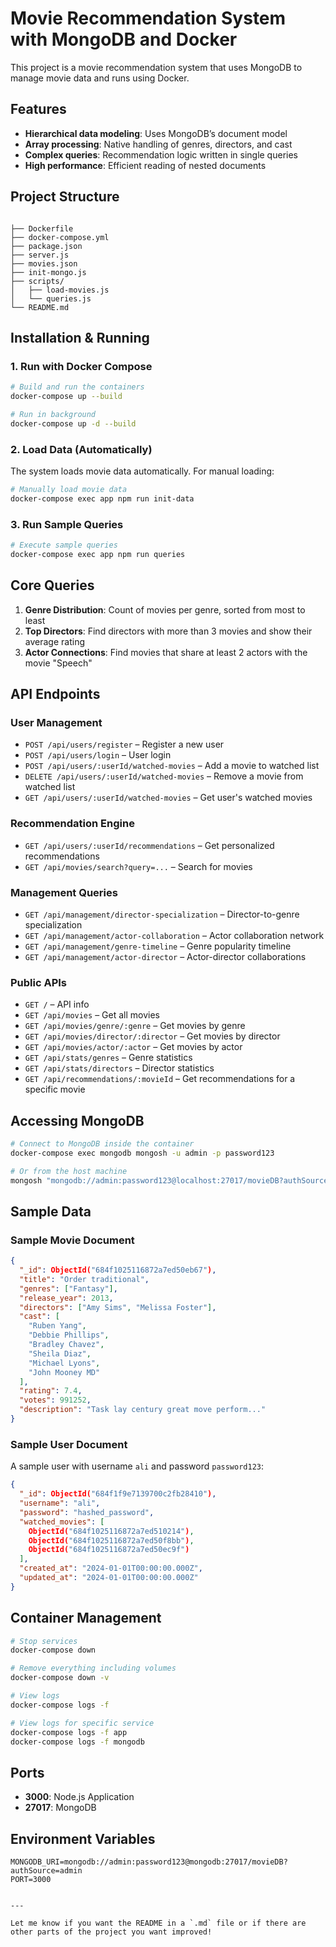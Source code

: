 
# Movie Recommendation System with MongoDB and Docker

This project is a movie recommendation system that uses MongoDB to manage movie data and runs using Docker.

## Features

- **Hierarchical data modeling**: Uses MongoDB’s document model  
- **Array processing**: Native handling of genres, directors, and cast  
- **Complex queries**: Recommendation logic written in single queries  
- **High performance**: Efficient reading of nested documents  

## Project Structure

```

├── Dockerfile
├── docker-compose.yml
├── package.json
├── server.js
├── movies.json
├── init-mongo.js
├── scripts/
│   ├── load-movies.js
│   └── queries.js
└── README.md

````

## Installation & Running

### 1. Run with Docker Compose

```bash
# Build and run the containers
docker-compose up --build

# Run in background
docker-compose up -d --build
````

### 2. Load Data (Automatically)

The system loads movie data automatically. For manual loading:

```bash
# Manually load movie data
docker-compose exec app npm run init-data
```

### 3. Run Sample Queries

```bash
# Execute sample queries
docker-compose exec app npm run queries
```

## Core Queries

1. **Genre Distribution**: Count of movies per genre, sorted from most to least
2. **Top Directors**: Find directors with more than 3 movies and show their average rating
3. **Actor Connections**: Find movies that share at least 2 actors with the movie "Speech"

## API Endpoints

### User Management

* `POST /api/users/register` – Register a new user
* `POST /api/users/login` – User login
* `POST /api/users/:userId/watched-movies` – Add a movie to watched list
* `DELETE /api/users/:userId/watched-movies` – Remove a movie from watched list
* `GET /api/users/:userId/watched-movies` – Get user's watched movies

### Recommendation Engine

* `GET /api/users/:userId/recommendations` – Get personalized recommendations
* `GET /api/movies/search?query=...` – Search for movies

### Management Queries

* `GET /api/management/director-specialization` – Director-to-genre specialization
* `GET /api/management/actor-collaboration` – Actor collaboration network
* `GET /api/management/genre-timeline` – Genre popularity timeline
* `GET /api/management/actor-director` – Actor-director collaborations

### Public APIs

* `GET /` – API info
* `GET /api/movies` – Get all movies
* `GET /api/movies/genre/:genre` – Get movies by genre
* `GET /api/movies/director/:director` – Get movies by director
* `GET /api/movies/actor/:actor` – Get movies by actor
* `GET /api/stats/genres` – Genre statistics
* `GET /api/stats/directors` – Director statistics
* `GET /api/recommendations/:movieId` – Get recommendations for a specific movie

## Accessing MongoDB

```bash
# Connect to MongoDB inside the container
docker-compose exec mongodb mongosh -u admin -p password123

# Or from the host machine
mongosh "mongodb://admin:password123@localhost:27017/movieDB?authSource=admin"
```

## Sample Data

### Sample Movie Document

```json
{
  "_id": ObjectId("684f1025116872a7ed50eb67"),
  "title": "Order traditional",
  "genres": ["Fantasy"],
  "release_year": 2013,
  "directors": ["Amy Sims", "Melissa Foster"],
  "cast": [
    "Ruben Yang",
    "Debbie Phillips",
    "Bradley Chavez",
    "Sheila Diaz",
    "Michael Lyons",
    "John Mooney MD"
  ],
  "rating": 7.4,
  "votes": 991252,
  "description": "Task lay century great move perform..."
}
```

### Sample User Document

A sample user with username `ali` and password `password123`:

```json
{
  "_id": ObjectId("684f1f9e7139700c2fb28410"),
  "username": "ali",
  "password": "hashed_password",
  "watched_movies": [
    ObjectId("684f1025116872a7ed510214"),
    ObjectId("684f1025116872a7ed50f8bb"),
    ObjectId("684f1025116872a7ed50ec9f")
  ],
  "created_at": "2024-01-01T00:00:00.000Z",
  "updated_at": "2024-01-01T00:00:00.000Z"
}
```

## Container Management

```bash
# Stop services
docker-compose down

# Remove everything including volumes
docker-compose down -v

# View logs
docker-compose logs -f

# View logs for specific service
docker-compose logs -f app
docker-compose logs -f mongodb
```

## Ports

* **3000**: Node.js Application
* **27017**: MongoDB

## Environment Variables

```env
MONGODB_URI=mongodb://admin:password123@mongodb:27017/movieDB?authSource=admin
PORT=3000
```

```

---

Let me know if you want the README in a `.md` file or if there are other parts of the project you want improved!
```
